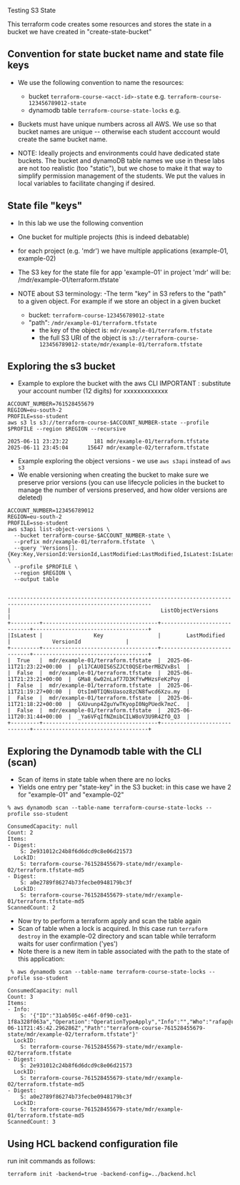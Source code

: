 Testing S3 State

This terraform code creates some resources and stores the state in a bucket we have created in "create-state-bucket"

## Convention for state bucket name and state file keys
- We use the following convention to name the resources:

    - bucket `terraform-course-<acct-id>-state` e.g. `terraform-course-123456789012-state`
    - dynamodb table `terraform-course-state-locks` e.g. 

- Buckets must have unique numbers across all AWS.   We use <acct-id> so that bucket names are unique -- otherwise each student acccount would create the same bucket name.  

- NOTE:  Ideally projects and environments could have dedicated state buckets.  The bucket  and dynamoDB table names we use in these labs are not too realistic (too "static"), but we chose to make it that way to simplify permission management of the students.   We put the values in local variables to facilitate changing if desired.

## State file "keys" 
- In this lab we use the following convention
- One bucket for multiple projects (this is indeed debatable)
- for each project (e.g. 'mdr') we have multiple applications (example-01, example-02)
- The S3 key for the state file for app 'example-01' in project 'mdr' will be:  /mdr/example-01/terraform.tfstate`

- NOTE about S3 terminology:
    -The term "key" in S3 refers to the "path" to a given object.  For example if we store an object in a given bucket
    - bucket: `terraform-course-123456789012-state`
    - "path": `/mdr/example-01/terraform.tfstate`
        - the key of the object is: `mdr/example-01/terraform.tfstate`
        - the full S3 URI of the object is `s3://terraform-course-123456789012-state/mdr/example-01/terraform.tfstate`

## Exploring the s3 bucket
- Example to explore the bucket with the aws CLI
IMPORTANT : substitute your account number (12 digits) for xxxxxxxxxxxxx

```
ACCOUNT_NUMBER=761528455679
REGION=eu-south-2
PROFILE=sso-student
aws s3 ls s3://terraform-course-$ACCOUNT_NUMBER-state --profile $PROFILE --region $REGION --recursive

2025-06-11 23:23:22        181 mdr/example-01/terraform.tfstate
2025-06-11 23:45:04      15647 mdr/example-02/terraform.tfstate
```
- Example exploring the object versions - we use  `aws s3api` instead of `aws s3`
- We enable versioning when creating the bucket to make sure we preserve prior versions (you can use lifecycle policies in the bucket to manage the number of versions preserved, and how older versions are deleted)
```
ACCOUNT_NUMBER=123456789012
REGION=eu-south-2
PROFILE=sso-student
aws s3api list-object-versions \
  --bucket terraform-course-$ACCOUNT_NUMBER-state \
  --prefix mdr/example-01/terraform.tfstate  \
  --query 'Versions[].{Key:Key,VersionId:VersionId,LastModified:LastModified,IsLatest:IsLatest}' \
  --profile $PROFILE \
  --region $REGION \
  --output table


-------------------------------------------------------------------------------------------------------------------
|                                               ListObjectVersions                                                |
+---------+------------------------------------+-----------------------------+------------------------------------+
|IsLatest |                Key                 |        LastModified         |             VersionId              |
+---------+------------------------------------+-----------------------------+------------------------------------+
|  True   |  mdr/example-01/terraform.tfstate  |  2025-06-11T21:23:22+00:00  |  pl17CAU0IS6SZJCt0QSErberMBZVxBsl  |
|  False  |  mdr/example-01/terraform.tfstate  |  2025-06-11T21:23:21+00:00  |  GMa8_6w02nLaf77D3KfYwMHzsFeKzPoy  |
|  False  |  mdr/example-01/terraform.tfstate  |  2025-06-11T21:19:27+00:00  |  OtsIm0TIQNsUasoz8zCN8fwcd6Xzu.my  |
|  False  |  mdr/example-01/terraform.tfstate  |  2025-06-11T21:18:22+00:00  |  GXUvunp4ZguYwTKyopI0NgPUedk7mzC.  |
|  False  |  mdr/example-01/terraform.tfstate  |  2025-06-11T20:31:44+00:00  |  _Ya6VFqIfNZmibCILW8oV3U9R4ZfO_Q3  |
+---------+------------------------------------+-----------------------------+------------------------------------+
```
## Exploring the Dynamodb table with the CLI (scan)

- Scan of items in state table when there are no locks
- Yields one entry per "state-key" in the S3 bucket: in this case we have 2 for "example-01" and "example-02"

```
% aws dynamodb scan --table-name terraform-course-state-locks --profile sso-student

ConsumedCapacity: null
Count: 2
Items:
- Digest:
    S: 2e931012c24b8f6d6dcd9c8e06d21573
  LockID:
    S: terraform-course-761528455679-state/mdr/example-02/terraform.tfstate-md5
- Digest:
    S: a0e2789f86274b73fecbe0948179bc3f
  LockID:
    S: terraform-course-761528455679-state/mdr/example-01/terraform.tfstate-md5
ScannedCount: 2
```

- Now try to perform a terraform apply and scan the table again
- Scan of table when a lock is acquired.  In this case run `terraform destroy` in the example-02 directory and scan table while terraform waits for user confirmation ('yes')
- Note there is a new item in table associated with the path to the state of this application:
```
 % aws dynamodb scan --table-name terraform-course-state-locks --profile sso-student

ConsumedCapacity: null
Count: 3
Items:
- Info:
    S: '{"ID":"31ab505c-e46f-0f90-ce31-1f8a328f063a","Operation":"OperationTypeApply","Info":"","Who":"rafap@rafap.local","Version":"1.12.1","Created":"2025-06-11T21:45:42.296286Z","Path":"terraform-course-761528455679-state/mdr/example-02/terraform.tfstate"}'
  LockID:
    S: terraform-course-761528455679-state/mdr/example-02/terraform.tfstate
- Digest:
    S: 2e931012c24b8f6d6dcd9c8e06d21573
  LockID:
    S: terraform-course-761528455679-state/mdr/example-02/terraform.tfstate-md5
- Digest:
    S: a0e2789f86274b73fecbe0948179bc3f
  LockID:
    S: terraform-course-761528455679-state/mdr/example-01/terraform.tfstate-md5
ScannedCount: 3

```

## Using HCL backend configuration file

run init commands as follows:
```
terraform init -backend=true -backend-config=../backend.hcl
